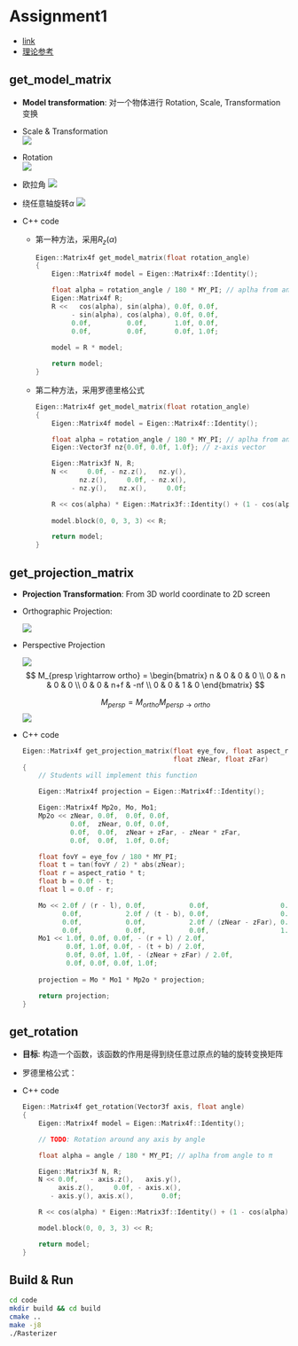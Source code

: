# Assignment1

- [link](http://games-cn.org/forums/topic/graphics-intro-hw1/)
- [理论参考](https://blog.csdn.net/why18767183086/article/details/107237618)

## get_model_matrix
- **Model transformation**: 对一个物体进行 Rotation, Scale, Transformation 变换
- Scale & Transformation<br>
  ![](./pics/Scale_Transformation.png)
- Rotation<br>
  ![](./pics/Rotation.png)
- 欧拉角
  ![](./pics/Euler_angles.png)
- 绕任意轴旋转$\alpha$
  ![](./pics/Rodrigues_Rotation.png)

- C++ code
  - 第一种方法，采用$R_z(\alpha)$
  
    ```c++
    Eigen::Matrix4f get_model_matrix(float rotation_angle)
    {
        Eigen::Matrix4f model = Eigen::Matrix4f::Identity();
    
        float alpha = rotation_angle / 180 * MY_PI; // aplha from angle to π
        Eigen::Matrix4f R;
        R <<   cos(alpha), sin(alpha), 0.0f, 0.0f,
             - sin(alpha), cos(alpha), 0.0f, 0.0f,
             0.0f,         0.0f,       1.0f, 0.0f,
             0.0f,         0.0f,       0.0f, 1.0f;
        
        model = R * model;
    
        return model;
    }
    ```
  
    
  
  - 第二种方法，采用罗德里格公式
  
    ```c++
    Eigen::Matrix4f get_model_matrix(float rotation_angle)
    {
        Eigen::Matrix4f model = Eigen::Matrix4f::Identity();
    
        float alpha = rotation_angle / 180 * MY_PI; // aplha from angle to π
        Eigen::Vector3f nz{0.0f, 0.0f, 1.0f}; // z-axis vector
    
        Eigen::Matrix3f N, R;
        N <<     0.0f, - nz.z(),   nz.y(),
               nz.z(),     0.0f, - nz.x(),
             - nz.y(),   nz.x(),     0.0f;
    
        R << cos(alpha) * Eigen::Matrix3f::Identity() + (1 - cos(alpha)) * nz * nz.transpose() + sin(alpha) * N;
        
        model.block(0, 0, 3, 3) << R;
    
        return model;
    }
    ```
  



## get_projection_matrix

- **Projection Transformation**: From 3D world coordinate to 2D screen

- Orthographic Projection:

  ![](./pics/Orthographic_Projection.png)

- Perspective Projection

  ![](./pics/Perspective_Projection1.png)
  $$
  M_{presp \rightarrow ortho} = \begin{bmatrix}
  n & 0 & 0 & 0 \\
  0 & n & 0 & 0 \\
  0 & 0 & n+f & -nf \\
  0 & 0 & 1 & 0
  \end{bmatrix}
  $$

  $$
  M_{persp} = M_{ortho}M_{persp \rightarrow ortho}
  $$
  ![](./pics/fov_aspect.png)

- C++ code

  ```c++
  Eigen::Matrix4f get_projection_matrix(float eye_fov, float aspect_ratio,
                                        float zNear, float zFar)
  {
      // Students will implement this function
  
      Eigen::Matrix4f projection = Eigen::Matrix4f::Identity();
  
      Eigen::Matrix4f Mp2o, Mo, Mo1;
      Mp2o << zNear, 0.0f,  0.0f, 0.0f,
              0.0f,  zNear, 0.0f, 0.0f,
              0.0f,  0.0f,  zNear + zFar, - zNear * zFar,
              0.0f,  0.0f,  1.0f, 0.0f;
  
      float fovY = eye_fov / 180 * MY_PI;
      float t = tan(fovY / 2) * abs(zNear);
      float r = aspect_ratio * t;
      float b = 0.0f - t;
      float l = 0.0f - r;
  
      Mo << 2.0f / (r - l), 0.0f,           0.0f,                  0.0f,
            0.0f,           2.0f / (t - b), 0.0f,                  0.0f,
            0.0f,           0.0f,           2.0f / (zNear - zFar), 0.0f,
            0.0f,           0.0f,           0.0f,                  1.0f;
      Mo1 << 1.0f, 0.0f, 0.0f, - (r + l) / 2.0f,
             0.0f, 1.0f, 0.0f, - (t + b) / 2.0f,
             0.0f, 0.0f, 1.0f, - (zNear + zFar) / 2.0f,
             0.0f, 0.0f, 0.0f, 1.0f;
      
      projection = Mo * Mo1 * Mp2o * projection;
  
      return projection;
  }
  ```




## get_rotation

- **目标**: 构造一个函数，该函数的作用是得到绕任意过原点的轴的旋转变换矩阵

- 罗德里格公式：

- C++ code

  ```c++
  Eigen::Matrix4f get_rotation(Vector3f axis, float angle)
  {
      Eigen::Matrix4f model = Eigen::Matrix4f::Identity();
  
      // TODO: Rotation around any axis by angle
  
      float alpha = angle / 180 * MY_PI; // aplha from angle to π
  
      Eigen::Matrix3f N, R;
      N << 0.0f,   - axis.z(),   axis.y(),
           axis.z(),     0.0f, - axis.x(),
         - axis.y(), axis.x(),       0.0f;
  
      R << cos(alpha) * Eigen::Matrix3f::Identity() + (1 - cos(alpha)) * axis * axis.transpose() + sin(alpha) * N;
  
      model.block(0, 0, 3, 3) << R;
  
      return model;
  }
  ```

  



## Build & Run

```bash
cd code
mkdir build && cd build
cmake ..
make -j8
./Rasterizer
```

